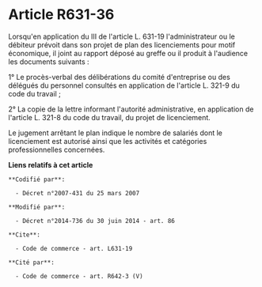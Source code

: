 # Article R631-36

Lorsqu'en application du III de l'article L. 631-19 l'administrateur ou le débiteur prévoit dans son projet de plan des
licenciements pour motif économique, il joint au rapport déposé au greffe ou il produit à l'audience les documents
suivants : 

1° Le procès-verbal des délibérations du comité d'entreprise ou des délégués du personnel consultés en application de
l'article L. 321-9 du code du travail ; 

2° La copie de la lettre informant l'autorité administrative, en application de l'article L. 321-8 du code du travail, du
projet de licenciement. 

Le jugement arrêtant le plan indique le nombre de salariés dont le licenciement est autorisé ainsi que les activités et
catégories professionnelles concernées.

**Liens relatifs à cet article**

	**Codifié par**:

	  - Décret n°2007-431 du 25 mars 2007

	**Modifié par**:

	  - Décret n°2014-736 du 30 juin 2014 - art. 86

	**Cite**:

	  - Code de commerce - art. L631-19

	**Cité par**:

	  - Code de commerce - art. R642-3 (V)
